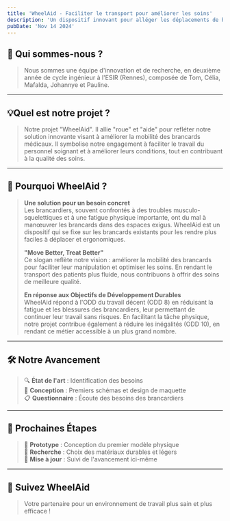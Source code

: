 ```yaml
---
title: 'WheelAid - Faciliter le transport pour améliorer les soins'
description: 'Un dispositif innovant pour alléger les déplacements de brancards'
pubDate: 'Nov 14 2024'
---
```


<!-- markdownlint-disable MD033 -->

<!-- markdownlint-enable MD033 -->

## 👥 Qui sommes-nous ?

> Nous sommes une équipe d'innovation et de recherche, en deuxième année de cycle ingénieur à l'ESIR (Rennes), composée de Tom, Célia, Mafalda, Johannye et Pauline.

---

## 💡Quel est notre projet ?

> Notre projet "WheelAid". Il allie "roue" et "aide" pour refléter notre solution innovante visant à améliorer la mobilité des brancards médicaux. Il symbolise notre engagement à faciliter le travail du personnel soignant et à améliorer leurs conditions, tout en contribuant à la qualité des soins.

---

## 🌟 Pourquoi WheelAid ?

> **Une solution pour un besoin concret**  
> Les brancardiers, souvent confrontés à des troubles musculo-squelettiques et à une fatigue physique importante, ont du mal à manœuvrer les brancards dans des espaces exigus. WheelAid est un dispositif qui se fixe sur les brancards existants pour les rendre plus faciles à déplacer et ergonomiques.  
>
> **"Move Better, Treat Better"**  
> Ce slogan reflète notre vision : améliorer la mobilité des brancards pour faciliter leur manipulation et optimiser les soins. En rendant le transport des patients plus fluide, nous contribuons à offrir des soins de meilleure qualité.  
>
> **En réponse aux Objectifs de Développement Durables**  
> WheelAid répond à l'ODD du travail décent (ODD 8) en réduisant la fatigue et les blessures des brancardiers, leur permettant de continuer leur travail sans risques. En facilitant la tâche physique, notre projet contribue également à réduire les inégalités (ODD 10), en rendant ce métier accessible à un plus grand nombre.

---

## 🛠️ Notre Avancement

> 🔍 **État de l'art** : Identification des besoins  
> 📝 **Conception** : Premiers schémas et design de maquette  
> 📋 **Questionnaire** : Écoute des besoins des brancardiers  

---

## 🚀 Prochaines Étapes

> 🎨 **Prototype** : Conception du premier modèle physique  
> 🔬 **Recherche** : Choix des matériaux durables et légers  
> 🔄 **Mise à jour** : Suivi de l'avancement ici-même  

---

## 🔔 Suivez WheelAid

> Votre partenaire pour un environnement de travail plus sain et plus efficace !
